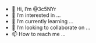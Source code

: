 - 👋 Hi, I’m @3c5NYr
- 👀 I’m interested in ...
- 🌱 I’m currently learning ...
- 💞️ I’m looking to collaborate on ...
- 📫 How to reach me ...

<!---
3c5NYr/3c5NYr is a ✨ special ✨ repository because its `README.md` (this file) appears on your GitHub profile.
You can click the Preview link to take a look at your changes.
--->
